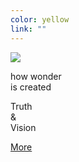 ```yaml
---
color: yellow
link: ""
---
```

<div class="contained vert-center">
  <div class="left">
    <img class="full" src="/assets/images/home-slides/half.jpg" />
  </div>
  <div class="right center-align">
    <p class="sans small-bottom-gutter">how wonder<br />is created</p>
    <p class="display-serif fit-text">Truth<br />&amp;<br />Vision</p>
    <a class="block-link" href="#">More</a>
  </div>
</div>
